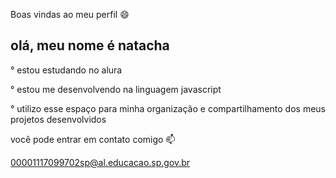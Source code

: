 Boas vindas ao meu perfil 😄
## olá, meu nome é natacha 
° estou estudando no alura

° estou me desenvolvendo na linguagem javascript

° utilizo esse espaço para minha organização e compartilhamento dos meus projetos desenvolvidos


você pode entrar em contato comigo 📫

00001117099702sp@al.educacao.sp.gov.br

<!--
**0001117099702sp/0001117099702sp** is a ✨ _special_ ✨ repository because its `README.md` (this file) appears on your GitHub profile.

Here are some ideas to get you started:

- 🔭 I’m currently working on ...
- 🌱 I’m currently learning ...
- 👯 I’m looking to collaborate on ...
- 🤔 I’m looking for help with ...
- 💬 Ask me about ...
- 📫 How to reach me: ...
- 😄 Pronouns: ...
- ⚡ Fun fact: ...
-->
